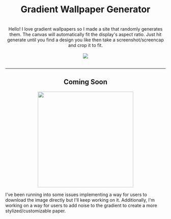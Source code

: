  # <center> Gradient Wallpaper Generator </center>
 <br>
<center> Hello! I love gradient wallpapers so I made a site that randomly generates them. The canvas will automatically fit the display's aspect ratio. Just hit generate until you find a design you like then take a screenshot/screencap and crop it to fit.
</center>
<br>
<center ><img src="https://media.giphy.com/media/v1.Y2lkPTc5MGI3NjExdWF1bmM0eWduazExdGZzYjBjc2kxb25ycnB6c3JiczA0Y2ZmMGpiZyZlcD12MV9pbnRlcm5hbF9naWZfYnlfaWQmY3Q9Zw/aaMe7xemWlR8LwZqyn/giphy.gif"> </center>
<br>

***

## <center> Coming Soon </center>

<center>
    <img src="https://media.giphy.com/media/v1.Y2lkPTc5MGI3NjExd25qb3J6bjlmMDBqbTNtMWNxZ3JidXFzczF0dzg3YTk5ZW81NW50eiZlcD12MV9pbnRlcm5hbF9naWZfYnlfaWQmY3Q9Zw/JIX9t2j0ZTN9S/giphy.gif" width="300">
</center>

I've been running into some issues implementing a way for users to download the image directly but I'll keep working on it. Additionally, I'm working on a way for users to add noise to the gradient to create a more stylized/customizable paper.
